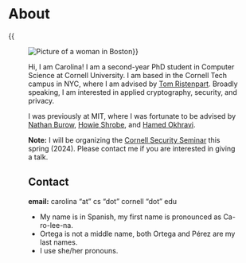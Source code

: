 # About
{{<figure class=figure><img src="/images/me.jpg" class="figure-img" alt="Picture of a woman in Boston">}}

Hi, I am Carolina! I am a second-year PhD student in Computer Science at Cornell University. I am based in the Cornell Tech campus in NYC, where I am advised by [Tom Ristenpart](https://rist.tech.cornell.edu/). Broadly speaking, I am interested in applied cryptography, security, and privacy.

I was previously at MIT, where I was fortunate to be advised by [Nathan Burow](https://www.ll.mit.edu/biographies/nathan-h-burow), [Howie Shrobe](http://people.csail.mit.edu/hes/index.html), and [Hamed Okhravi](https://web.mit.edu/ha22286/www/index.html).

**Note:** I will be organizing the [Cornell Security Seminar](https://www.cs.cornell.edu/secdg/) this spring (2024). Please contact me if you are interested in giving a talk.

## Contact
**email:** carolina “at” cs “dot” cornell “dot” edu
- My name is in Spanish, my first name is pronounced as Ca-ro-lee-na. 
- Ortega is not a middle name, both Ortega and Pérez are my last names. 
- I use she/her pronouns.
